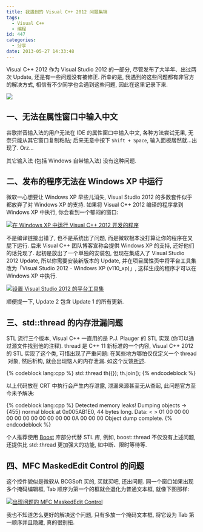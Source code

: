 ```yaml
---
title: 我遇到的 Visual C++ 2012 问题集锦
tags:
  - Visual C++
  - 编程
id: 447
categories:
  - 分享
date: 2013-05-27 14:33:48
---
```


Visual C++ 2012 作为 Visual Studio 2012 的一部分, 尽管发布了大半年、出过两次 Update, 还是有一些问题没有被修正. 所幸的是, 我遇到的这些问题都有非官方的解决方式, 相信有不少同学也会遇到这些问题, 因此在这里记录下来.

[![](http://img.beamnote.com/2013/visual_studio_2012.png)](http://img.beamnote.com/2013/visual_studio_2012.png)<!-- more -->

## 一、无法在属性窗口中输入中文

谷歌拼音输入法的用户无法在 IDE 的属性窗口中输入中文, 各种方法尝试无果, 无奈只能从其它窗口复制粘贴; 后来无意中按下 `Shift + Space`, 输入面板居然就…出现了. Orz…

其它输入法 (包括 Windows 自带输入法) 没有这种问题.

## 二、发布的程序无法在 Windows XP 中运行

微软一心想要让 Windows XP 早些儿消失, Visual Studio 2012 的多数套件似乎都放弃了对 Windows XP 的支持. 如果将 Visual C++ 2012 编译的程序拿到 Windows XP 中执行, 你会看到一个郁闷的窗口:

[![在 Windows XP 中运行 Visual C++ 2012 开发的程序](http://img.beamnote.com/2013/vc2012_xp.png)](http://img.beamnote.com/2013/vc2012_xp.png)

不是编译链接出错了, 也不是系统出了问题, 而是微软根本没打算让你的程序在叉屁下运行. 后来 Visual C++ 团队博客宣称会提供 Windows XP 的支持, 还好他们的话兑现了. 起初是放出了一个单独的安装包, 但现在集成入了 Visual Studio 2012 Update, 所以你需要安装新版本的 Update, 并在项目属性页中将平台工具集改为「Visual Studio 2012 - Windows XP (v110_xp)」, 这样生成的程序才可以在 Windows XP 中执行.

[![设置 Visual Studio 2012 的平台工具集](http://img.beamnote.com/2013/vc2012_xp_target.png)](http://img.beamnote.com/2013/vc2012_xp_target.png)

顺便提一下, Update 2 包含 Update 1 的所有更新.

## 三、std::thread 的内存泄漏问题

STL 流行三个版本, Visual C++ 一直用的是 P.J. Plauger 的 STL 实现 (你可以通过源文件找到他的注释). thread 是 C++ 11 新标准的一个内容, Visual C++ 2012 的 STL 实现了这个类, 可惜出现了严重问题: 在某些地方哪怕仅仅定义一个 thread  对象, 然后析构, 就会出现恼人的内存泄漏. 如这个反馈[所述](http://connect.microsoft.com/VisualStudio/feedback/details/757212/vs-2012-rc-std-thread-reports-memory-leak-even-on-stack).

{% codeblock lang:cpp %}
std::thread th([](){});
th.join();
{% endcodeblock %}

以上代码放在 CRT 中执行会产生内存泄露, 泄漏来源甚至无从查起, 此问题官方至今未予解决:

{% codeblock lang:cpp %}
Detected memory leaks!
Dumping objects ->
{455} normal block at 0x005AB1E0, 44 bytes long.
Data: < > 01 00 00 00 00 00 00 00 00 00 00 00 0A 00 00 00
Object dump complete.
{% endcodeblock %}

个人推荐使用 [Boost](http://www.boost.org/) 库部分代替 STL 库, 例如, boost::thread 不仅没有上述问题, 还提供比 std::thread 更加强大的功能, 如中断、限时等待等.

## 四、MFC MaskedEdit Control 的问题

这个控件貌似是微软从 BCGSoft 买的, 买就买吧, 还出问题. 同一个窗口如果出现多个掩码编辑框, Tab 顺序为第一个的框就会退化为普通文本框, 就像下图那样:

[![出现问题的 MFC MaskedEdit Control](http://img.beamnote.com/2013/mfcmaskededit.png)](http://img.beamnote.com/2013/mfcmaskededit.png)

我也不知道怎么更好的解决这个问题, 只有多放一个掩码文本框, 将它设为 Tab 第一顺序并且隐藏, 真的很别扭.
